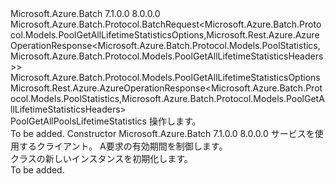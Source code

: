 <Type Name="PoolGetAllPoolsLifetimeStatisticsBatchRequest" FullName="Microsoft.Azure.Batch.Protocol.BatchRequests.PoolGetAllPoolsLifetimeStatisticsBatchRequest">
  <TypeSignature Language="C#" Value="public class PoolGetAllPoolsLifetimeStatisticsBatchRequest : Microsoft.Azure.Batch.Protocol.BatchRequest&lt;Microsoft.Azure.Batch.Protocol.Models.PoolGetAllLifetimeStatisticsOptions,Microsoft.Rest.Azure.AzureOperationResponse&lt;Microsoft.Azure.Batch.Protocol.Models.PoolStatistics,Microsoft.Azure.Batch.Protocol.Models.PoolGetAllLifetimeStatisticsHeaders&gt;&gt;" />
  <TypeSignature Language="ILAsm" Value=".class public auto ansi beforefieldinit PoolGetAllPoolsLifetimeStatisticsBatchRequest extends Microsoft.Azure.Batch.Protocol.BatchRequest`2&lt;class Microsoft.Azure.Batch.Protocol.Models.PoolGetAllLifetimeStatisticsOptions, class Microsoft.Rest.Azure.AzureOperationResponse`2&lt;class Microsoft.Azure.Batch.Protocol.Models.PoolStatistics, class Microsoft.Azure.Batch.Protocol.Models.PoolGetAllLifetimeStatisticsHeaders&gt;&gt;" />
  <TypeSignature Language="DocId" Value="T:Microsoft.Azure.Batch.Protocol.BatchRequests.PoolGetAllPoolsLifetimeStatisticsBatchRequest" />
  <TypeSignature Language="VB.NET" Value="Public Class PoolGetAllPoolsLifetimeStatisticsBatchRequest&#xA;Inherits BatchRequest(Of PoolGetAllLifetimeStatisticsOptions, AzureOperationResponse(Of PoolStatistics, PoolGetAllLifetimeStatisticsHeaders))" />
  <TypeSignature Language="F#" Value="type PoolGetAllPoolsLifetimeStatisticsBatchRequest = class&#xA;    inherit BatchRequest&lt;PoolGetAllLifetimeStatisticsOptions, AzureOperationResponse&lt;PoolStatistics, PoolGetAllLifetimeStatisticsHeaders&gt;&gt;" />
  <AssemblyInfo>
    <AssemblyName>Microsoft.Azure.Batch</AssemblyName>
    <AssemblyVersion>7.1.0.0</AssemblyVersion>
    <AssemblyVersion>8.0.0.0</AssemblyVersion>
  </AssemblyInfo>
  <Base>
    <BaseTypeName>Microsoft.Azure.Batch.Protocol.BatchRequest&lt;Microsoft.Azure.Batch.Protocol.Models.PoolGetAllLifetimeStatisticsOptions,Microsoft.Rest.Azure.AzureOperationResponse&lt;Microsoft.Azure.Batch.Protocol.Models.PoolStatistics,Microsoft.Azure.Batch.Protocol.Models.PoolGetAllLifetimeStatisticsHeaders&gt;&gt;</BaseTypeName>
    <BaseTypeArguments>
      <BaseTypeArgument TypeParamName="TOptions">Microsoft.Azure.Batch.Protocol.Models.PoolGetAllLifetimeStatisticsOptions</BaseTypeArgument>
      <BaseTypeArgument TypeParamName="TResponse">Microsoft.Rest.Azure.AzureOperationResponse&lt;Microsoft.Azure.Batch.Protocol.Models.PoolStatistics,Microsoft.Azure.Batch.Protocol.Models.PoolGetAllLifetimeStatisticsHeaders&gt;</BaseTypeArgument>
    </BaseTypeArguments>
  </Base>
  <Interfaces />
  <Docs>
    <summary>
            <see cref="T:Microsoft.Azure.Batch.Protocol.IBatchRequest" /> PoolGetAllPoolsLifetimeStatistics 操作します。
            </summary>
    <remarks>To be added.</remarks>
  </Docs>
  <Members>
    <Member MemberName=".ctor">
      <MemberSignature Language="C#" Value="public PoolGetAllPoolsLifetimeStatisticsBatchRequest (Microsoft.Azure.Batch.Protocol.BatchServiceClient serviceClient, System.Threading.CancellationToken cancellationToken);" />
      <MemberSignature Language="ILAsm" Value=".method public hidebysig specialname rtspecialname instance void .ctor(class Microsoft.Azure.Batch.Protocol.BatchServiceClient serviceClient, valuetype System.Threading.CancellationToken cancellationToken) cil managed" />
      <MemberSignature Language="DocId" Value="M:Microsoft.Azure.Batch.Protocol.BatchRequests.PoolGetAllPoolsLifetimeStatisticsBatchRequest.#ctor(Microsoft.Azure.Batch.Protocol.BatchServiceClient,System.Threading.CancellationToken)" />
      <MemberSignature Language="F#" Value="new Microsoft.Azure.Batch.Protocol.BatchRequests.PoolGetAllPoolsLifetimeStatisticsBatchRequest : Microsoft.Azure.Batch.Protocol.BatchServiceClient * System.Threading.CancellationToken -&gt; Microsoft.Azure.Batch.Protocol.BatchRequests.PoolGetAllPoolsLifetimeStatisticsBatchRequest" Usage="new Microsoft.Azure.Batch.Protocol.BatchRequests.PoolGetAllPoolsLifetimeStatisticsBatchRequest (serviceClient, cancellationToken)" />
      <MemberType>Constructor</MemberType>
      <AssemblyInfo>
        <AssemblyName>Microsoft.Azure.Batch</AssemblyName>
        <AssemblyVersion>7.1.0.0</AssemblyVersion>
        <AssemblyVersion>8.0.0.0</AssemblyVersion>
      </AssemblyInfo>
      <Parameters>
        <Parameter Name="serviceClient" Type="Microsoft.Azure.Batch.Protocol.BatchServiceClient" />
        <Parameter Name="cancellationToken" Type="System.Threading.CancellationToken" />
      </Parameters>
      <Docs>
        <param name="serviceClient">サービスを使用するクライアント。</param>
        <param name="cancellationToken">A<see cref="T:System.Threading.CancellationToken" />要求の有効期間を制御します。</param>
        <summary>
            <see cref="T:Microsoft.Azure.Batch.Protocol.BatchRequests.PoolGetAllPoolsLifetimeStatisticsBatchRequest" /> クラスの新しいインスタンスを初期化します。
            </summary>
        <remarks>To be added.</remarks>
      </Docs>
    </Member>
  </Members>
</Type>